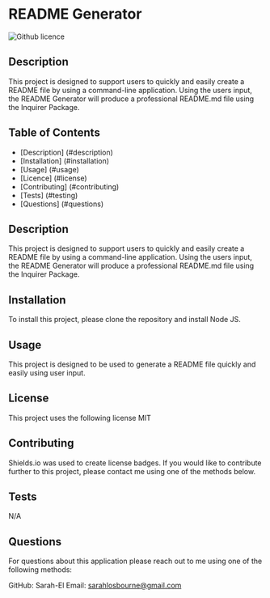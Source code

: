 # README Generator

  ![Github licence](http://img.shields.io/badge/license-MIT-blue.svg)

  ## Description
  This project is designed to support users to quickly and easily create a README file by using a command-line application. Using the users input, the README Generator will produce a professional README.md file using the Inquirer Package.

  ## Table of Contents
  * [Description] (#description)
  * [Installation] (#installation)
  * [Usage] (#usage)
  * [Licence] (#license)
  * [Contributing] (#contributing)
  * [Tests] (#testing)
  * [Questions] (#questions)

  ## Description
  This project is designed to support users to quickly and easily create a README file by using a command-line application. Using the users input, the README Generator will produce a professional README.md file using the Inquirer Package.

  ## Installation
  To install this project, please clone the repository and install Node JS.

  ## Usage
  This project is designed to be used to generate a README file quickly and easily using user input.

  ## License
  This project uses the following license MIT

  ## Contributing
  Shields.io was used to create license badges. If you would like to contribute further to this project, please contact me using one of the methods below.

  ## Tests
  N/A

  ## Questions
  For questions about this application please reach out to me using one of the following methods:

  GitHub: Sarah-El
  Email: sarahlosbourne@gmail.com
